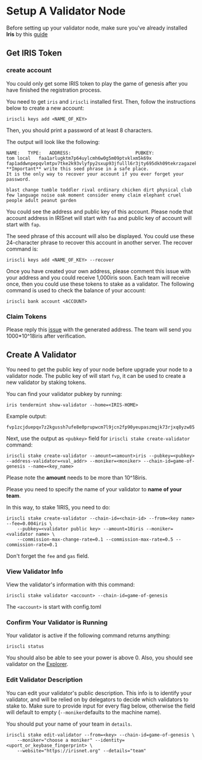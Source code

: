 # Setup A Validator Node

Before setting up your validator node, make sure you've already installed  **Iris** by this [guide](https://github.com/irisnet/testnets/blob/master/Game%20Of%20Genesis/get-started/Node-Setup.md)


## Get IRIS Token

### create account
You could only get some IRIS token to play the game of genesis after you have finished the registration process.

You need to get `iris` and `iriscli` installed first. Then, follow the instructions below to create a new account:

```
iriscli keys add <NAME_OF_KEY>
```

Then, you should print a password of at least 8 characters.

The output will look like the following:
```
NAME:	TYPE:	ADDRESS:						PUBKEY:
tom	local	faa1arlugktm7p64uylcmh6w0g5m09ptvklxm5k69x	fap1addwnpepqvlmtpv7tke2k93vlyfpy2sxup93jfulll6r3jty695dkh09tekrzagazek
**Important** write this seed phrase in a safe place.
It is the only way to recover your account if you ever forget your password.

blast change tumble toddler rival ordinary chicken dirt physical club few language noise oak moment consider enemy claim elephant cruel people adult peanut garden
```

You could see the address and public key of this account. Please node that account address in IRISnet will start with `faa` and public key of account will start with `fap`.

The seed phrase of this account will also be displayed. You could use these 24-character phrase to recover this account in another server. The recover command is:
```
iriscli keys add <NAME_OF_KEY> --recover
```

Once you have created your own address, please comment this issue with your address and you could receive 1,000iris soon. Each team will receive once, then you could use these tokens to stake as a validator. The following command is used to check the balance of your account:
```
iriscli bank account <ACCOUNT> 
```
### Claim Tokens


Please reply this [issue](https://github.com/irisnet/testnets/issues/69) with the generated address. The team will send you 1000*10^18iris after verification.


## Create A Validator


You need to get the public key of your node before upgrade your node to a validator node. The public key of will start `fvp`, it can be used to create a new validator by staking tokens. 

You can find your validator pubkey by running:

```
iris tendermint show-validator --home=<IRIS-HOME>
```
Example output:
```
fvp1zcjduepqv7z2kgussh7ufe8e0prupwcm7l9jcn2fp90yeupaszmqjk73rjxq8yzw85
```
Next, use the output as `<pubkey>` field for `iriscli stake create-validator` command:


```
iriscli stake create-validator --amount=<amount>iris --pubkey=<pubkey> --address-validator=<val_addr> --moniker=<moniker> --chain-id=game-of-genesis --name=<key_name> 
```
Please note the **amount** needs to be more than 10^18iris.

Please you need to specify the name of your validator to **name of your team**. 

In this way, to stake 1IRIS, you need to do:

```
iriscli stake create-validator --chain-id=<chain-id> --from=<key name> --fee=0.004iris \
    --pubkey=<validator public key> --amount=10iris --moniker=<validator name> \
    --commission-max-change-rate=0.1 --commission-max-rate=0.5 --commission-rate=0.1
```
Don't forget the `fee` and `gas` field.

### View Validator Info

View the validator's information with this command:

```
iriscli stake validator <account> --chain-id=game-of-genesis
```

The `<account>` is start with config.toml

### Confirm Your Validator is Running

Your validator is active if the following command returns anything:

```
iriscli status
```

You should also be able to see your power is above 0. Also, you should see validator on the [Explorer](https://testnet.irisplorer.io).


### Edit Validator Description

You can edit your validator's public description. This info is to identify your validator, and will be relied on by delegators to decide which validators to stake to. Make sure to provide input for every flag below, otherwise the field will default to empty (`--moniker`defaults to the machine name).

You should put your name of your team in `details`. 

```
iriscli stake edit-validator --from=<key> --chain-id=game-of-genesis \
    --moniker="choose a moniker" --identity=<uport_or_keybase_fingerprint> \
    --website="https://irisnet.org" --details="team"
```
